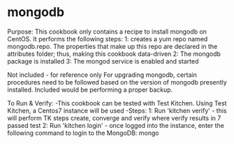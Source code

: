 # mongodb

Purpose:
This cookbook only contains a recipe to install mongodb on CentOS. 
It performs the following steps:
1: creates a yum repo named mongodb.repo.  The properties that make
   up this repo are declared in the attributes folder; thus, making
   this cookbook data-driven
2: The mongodb package is installed
3: The mongod service is enabled and started

Not included - for reference only
For upgrading mongodb, certain procedures need to be followed based on 
the version of mongodb presently installed.  Included would be
performing a proper backup.

To Run & Verify:
-This cookbook can be tested with Test Kitchen.  Using Test Kitchen, a Centos7 instance will be used
-Steps:
 1: Run 'kitchen verify' - this will perform TK steps create, converge and verify where verify results in 7 passed test
 2: Run 'kitchen login' - once logged into the instance, enter the following command to login to the MongoDB: mongo